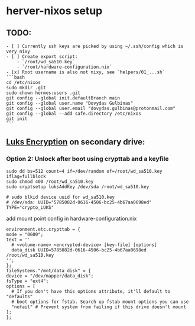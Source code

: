 # herver-nixos setup

## TODO:
    - [ ] Currently ssh keys are picked by using ~/.ssh/config which is very nixy
    - [ ] Create export script:
        - `/root/wd_sa510.key`
        - `/root/hardware-configuration.nix`
    - [x] Root username is also not nixy, see `helpers/01_...sh`
    ```bash
    cd /etc/nixos
    sudo mkdir .git
    sudo chown hermes:users .git
    git config --global init.defaultBranch main
    git config --global user.name "Dovydas Gulbinas"
    git config --global user.email "dovydas.gulbinas@protonmail.com"
    git config --global --add safe.directory /etc/nixos
    git init
    ```

## [Luks Encryption](https://nixos.wiki/wiki/Full_Disk_Encryption) on secondary drive:

### Option 2: Unlock after boot using crypttab and a keyfile


    sudo dd bs=512 count=4 if=/dev/random of=/root/wd_sa510.key iflag=fullblock
    sudo chmod 400 /root/wd_sa510.key
    sudo cryptsetup luksAddKey /dev/sda /root/wd_sa510.key

    # sudo blkid device uuid for wd_sa510.key
    # /dev/sda: UUID="5785082d-0616-4506-bc25-4b67aa0698ed" TYPE="crypto_LUKS"


add mount point config in hardware-configuration.nix

```
environment.etc.crypttab = {
mode = "0600";
text = ''
  # <volume-name> <encrypted-device> [key-file] [options]
  data_disk UUID=5785082d-0616-4506-bc25-4b67aa0698ed /root/wd_sa510.key
'';
};
fileSystems."/mnt/data_disk" = {
device = "/dev/mapper/data_disk";
fsType = "ext4";
options = [
  # If you don't have this options attribute, it'll default to "defaults"
  # boot options for fstab. Search up fstab mount options you can use
  "nofail" # Prevent system from failing if this drive doesn't mount
];
};
```
